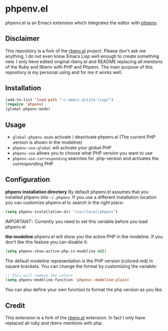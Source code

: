 # phpenv.el

phpenv.el ia an Emacs extension which integrates the editor with [phpenv](https://github.com/phpenv/phpenv "phpenv/phpenv").

Disclaimer
----------
This repository is a fork of the [rbenv.el](https://github.com/senny/rbenv.el 
"senny/rbeny.el") project. Please don't ask me anything, I do not even know 
Emacs Lisp well enough to create something new. I only heve edited original 
rbeny.el and README replacing all mentions of the Ruby and Rbenv with PHP and Phpenv. 
The main purpose of this repository is my personal using and for me it works well.


Installation
------------

```lisp
(add-to-list 'load-path "~/.emacs.d/site-lisp/")
(require 'phpenv)
(global-phpenv-mode)
```

Usage
-----

* `global-phpenv-mode` activate / deactivate phpenv.el (The current PHP version is shown in the modeline)
* `phpenv-use-global` will activate your global PHP
* `phpenv-use` allows you to choose what PHP version you want to use
* `phpenv-use-corresponding` searches for .php-version and activates
the corresponding PHP

Configuration
-------------

**phpenv installation directory**
By default phpenv.el assumes that you installed phpenv into
`~/.phpenv`. If you use a different installation location you can
customize phpenv.el to search in the right place:

```lisp
(setq phpenv-installation-dir "/usr/local/phpenv")
```

*IMPORTANT:*: Currently you need to set this variable before you load phpenv.el

**the modeline**
phpenv.el will show you the active PHP in the modeline. If you don't
like this feature you can disable it:

```lisp
(setq phpenv-show-active-php-in-modeline nil)
```

The default modeline representation is the PHP version (colored red) in square
brackets. You can change the format by customizing the variable:

```lisp
;; this will remove the colors
(setq phpenv-modeline-function 'phpenv--modeline-plain)
```

You can also define your own function to format the php version as you like.

Credit
-----
This extension is a fork of the [rbenv.el](https://github.com/senny/rbenv.el
"Rbenv on Github") extension. In fact I only have replaced all ruby and rbenv
mentions with php.
